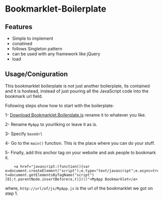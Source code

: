 Bookmarklet-Boilerplate
=======================
Features
--------
- Simple to implement
- conatined
- follows Singleton pattern
- can be used with any framework like jQuery
- load 

Usage/Coniguration
------------------
This bookmarklet boilerplate is not just another boilerplate, its contained and it is hostead, instead of just pouring all the JavaScript code into the bookmark url field.

Following steps show how to start with the boilerplate:

1- [Download Bookmarklet.Boilerplate.js](https://github.com/JeyKeu/Bookmarklet-Boilerplate/blob/master/src/Bookmarklet.Boilerplate.js) rename it to whatever you like.

2- Rename `MyApp` to yourliking or leave it as is.

3- Specify `baseUrl`

4- Go to the `main()` function.
This is the place where you can do your stuff. 

5- Finally, add this anchor tag on your website and ask people to bookmark it.

        <a href="javascript:(function(){var e=document.createElement("script");e.type="text/javascript";e.async=true;e.src="http://url/of/js/MyApp.js";var t=document.getElementsByTagName("script")[0];t.parentNode.insertBefore(e,t)})()">MyApp Bookmarklet</a>

where, `http://url/of/js/MyApp.js` is the url of the bookmarklet we got on step 1.

